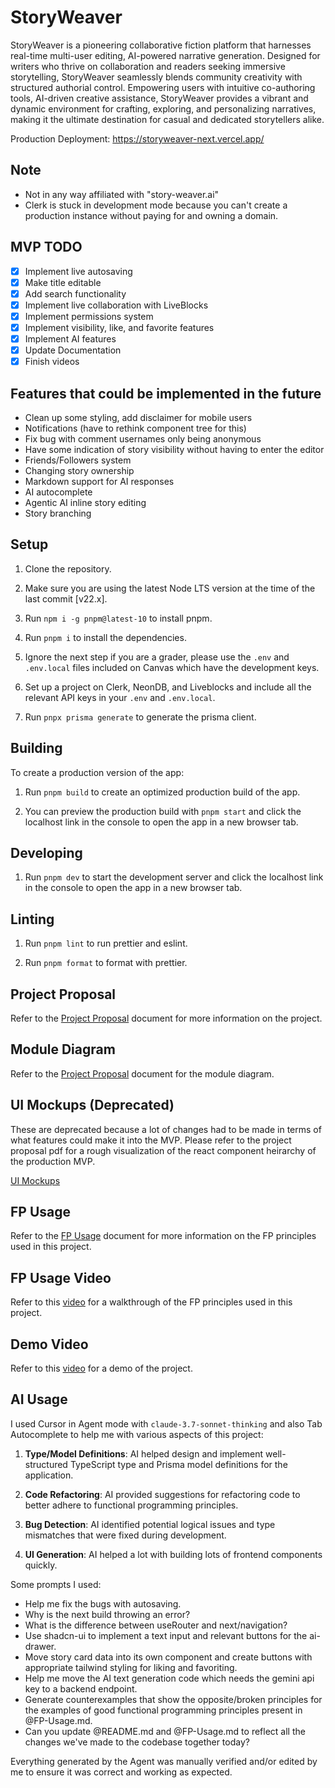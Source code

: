 # StoryWeaver

StoryWeaver is a pioneering collaborative fiction platform that harnesses real-time multi-user editing, AI-powered narrative generation. Designed for writers who thrive on collaboration and readers seeking immersive storytelling, StoryWeaver seamlessly blends community creativity with structured authorial control. Empowering users with intuitive co-authoring tools, AI-driven creative assistance, StoryWeaver provides a vibrant and dynamic environment for crafting, exploring, and personalizing narratives, making it the ultimate destination for casual and dedicated storytellers alike.

Production Deployment: https://storyweaver-next.vercel.app/

## Note

- Not in any way affiliated with "story-weaver.ai"
- Clerk is stuck in development mode because you can't create a production instance without paying for and owning a domain.

## MVP TODO

- [x] Implement live autosaving
- [x] Make title editable
- [x] Add search functionality
- [x] Implement live collaboration with LiveBlocks
- [x] Implement permissions system
- [x] Implement visibility, like, and favorite features
- [x] Implement AI features
- [x] Update Documentation
- [x] Finish videos

## Features that could be implemented in the future

- Clean up some styling, add disclaimer for mobile users
- Notifications (have to rethink component tree for this)
- Fix bug with comment usernames only being anonymous
- Have some indication of story visibility without having to enter the editor
- Friends/Followers system
- Changing story ownership
- Markdown support for AI responses
- AI autocomplete
- Agentic AI inline story editing
- Story branching

## Setup

1. Clone the repository.

2. Make sure you are using the latest Node LTS version at the time of the last commit [v22.x].

3. Run `npm i -g pnpm@latest-10` to install pnpm.

4. Run `pnpm i` to install the dependencies.

5. Ignore the next step if you are a grader, please use the `.env` and `.env.local` files included on Canvas which have the development keys.

6. Set up a project on Clerk, NeonDB, and Liveblocks and include all the relevant API keys in your `.env` and `.env.local`.

7. Run `pnpx prisma generate` to generate the prisma client.

## Building

To create a production version of the app:

1. Run `pnpm build` to create an optimized production build of the app.

2. You can preview the production build with `pnpm start` and click the localhost link in the console to open the app in a new browser tab.

## Developing

1. Run `pnpm dev` to start the development server and click the localhost link in the console to open the app in a new browser tab.

## Linting

1. Run `pnpm lint` to run prettier and eslint.

2. Run `pnpm format` to format with prettier.

## Project Proposal

Refer to the [Project Proposal](./StoryWeaver%20Spec%20Sheet%20-%20Aritra%20Saharay.pdf) document for more information on the project.

## Module Diagram

Refer to the [Project Proposal](./StoryWeaver%20Spec%20Sheet%20-%20Aritra%20Saharay.pdf) document for the module diagram.

## UI Mockups (Deprecated)

These are deprecated because a lot of changes had to be made in terms of what features could make it into the MVP. Please refer to the project proposal pdf for a rough visualization of the react component heirarchy of the production MVP.

[UI Mockups](https://www.figma.com/design/uZip7FlNtQV3nyaxM7FftU/StoryWeaver-UI-Mockups?node-id=2001-2&t=lGQhdfoNlmG3TxBS-1)

## FP Usage

Refer to the [FP Usage](./FP-Usage.md) document for more information on the FP principles used in this project.

## FP Usage Video

Refer to this [video](https://youtu.be/MQ1NkBGruWE) for a walkthrough of the FP principles used in this project.

## Demo Video

Refer to this [video](https://youtu.be/tAFyj4L_CkY) for a demo of the project.

## AI Usage

I used Cursor in Agent mode with `claude-3.7-sonnet-thinking` and also Tab Autocomplete to help me with various aspects of this project:

1. **Type/Model Definitions**: AI helped design and implement well-structured TypeScript type and Prisma model definitions for the application.

2. **Code Refactoring**: AI provided suggestions for refactoring code to better adhere to functional programming principles.

3. **Bug Detection**: AI identified potential logical issues and type mismatches that were fixed during development.

4. **UI Generation**: AI helped a lot with building lots of frontend components quickly.

Some prompts I used:

- Help me fix the bugs with autosaving.
- Why is the next build throwing an error?
- What is the difference between useRouter and next/navigation?
- Use shadcn-ui to implement a text input and relevant buttons for the ai-drawer.
- Move story card data into its own component and create buttons with appropriate tailwind styling for liking and favoriting.
- Help me move the AI text generation code which needs the gemini api key to a backend endpoint.
- Generate counterexamples that show the opposite/broken principles for the examples of good functional programming principles present in @FP-Usage.md.
- Can you update @README.md and @FP-Usage.md to reflect all the changes we've made to the codebase together today?

Everything generated by the Agent was manually verified and/or edited by me to ensure it was correct and working as expected.

